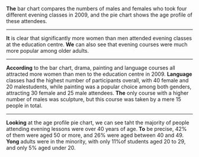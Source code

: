 **The** bar chart compares the numbers of males and females who took four different evening classes in 2009, and the pie chart shows the age profile of these attendees.
***
**It** is clear that significantly more women than men attended evening classes at the education centre. **We** can also see that evening courses were much more popular among older adults.
***
**According** to the bar chart, drama, painting and language courses all attracted more women than men to the education centre in 2009. **Language** classes had the highest number of participants overall, with 40 female and 20 malestudents, while painting was a popular choice among both genders, attracting 30 female and 25 male attendees. **The** only course with a higher number of males was sculpture, but this course was taken by a mere 15 people in total.
***
**Looking** at the age profile pie chart, we can see taht the majority of people attending evening lessons were over 40 years of age. **To** be precise, 42% of them were aged 50 or more, and 26% were aged between 40 and 49. **Yong** adults were in the minority, with only 11%of students aged 20 to 29, and only 5% aged under 20.
